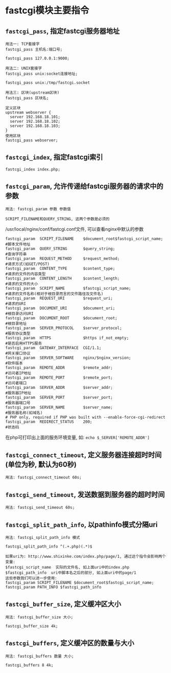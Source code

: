 # fastcgi模块主要指令

## `fastcgi_pass`, 指定fastcgi服务器地址

```
用法一: TCP套接字
fastcgi_pass 主机名:端口号;

fastcgi_pass 127.0.0.1:9000;

用法二: UNIX套接字
fastcgi_pass unix:socket连接地址;

fastcgi_pass unix:/tmp/fastcgi.socket

用法三: 区块(upstream区块)
fastcgi_pass 区块名;

定义区块
upstream webserver {
  server 192.168.18.101;
  server 192.168.18.102;
  server 192.168.18.103;
}
使用区块
fastcgi_pass webserver;
```

## `fastcgi_index`, 指定fastcgi索引

```
fastcgi_index index.php;
```

## `fastcgi_param`, 允许传递给fastcgi服务器的请求中的参数

```
用法: fastcgi_param 参数 参数值

SCRIPT_FILENAME和QUERY_STRING, 这两个参数是必须的
```

/usr/local/nginx/conf/fastcgi.conf文件, 可以查看nginx中默认的参数
```
fastcgi_param  SCRIPT_FILENAME    $document_root$fastcgi_script_name;        #脚本文件地址
fastcgi_param  QUERY_STRING       $query_string;                             #查询字符串
fastcgi_param  REQUEST_METHOD     $request_method;                           #请求方式(如GET/POST)
fastcgi_param  CONTENT_TYPE       $content_type;                             #请求的文件的内容类型
fastcgi_param  CONTENT_LENGTH     $content_length;                           #请求的文件的大小
fastcgi_param  SCRIPT_NAME        $fastcgi_script_name;                      #请求的文件名称(相对于根目录而言的文件路径及文件名)
fastcgi_param  REQUEST_URI        $request_uri;                              #请求的URI
fastcgi_param  DOCUMENT_URI       $document_uri;                             #根目录访问URI
fastcgi_param  DOCUMENT_ROOT      $document_root;                            #根目录地址
fastcgi_param  SERVER_PROTOCOL    $server_protocol;                          #服务协议类型
fastcgi_param  HTTPS              $https if_not_empty;                       #是否启用HTTPS服务
fastcgi_param  GATEWAY_INTERFACE  CGI/1.1;                                   #网关接口协议
fastcgi_param  SERVER_SOFTWARE    nginx/$nginx_version;                      #软件版本
fastcgi_param  REMOTE_ADDR        $remote_addr;                              #访问者IP地址
fastcgi_param  REMOTE_PORT        $remote_port;                              #访问者端口
fastcgi_param  SERVER_ADDR        $server_addr;                              #服务器IP地址
fastcgi_param  SERVER_PORT        $server_port;                              #服务器端口号
fastcgi_param  SERVER_NAME        $server_name;                              #服务器名称(如域名)
# PHP only, required if PHP was built with --enable-force-cgi-redirect
fastcgi_param  REDIRECT_STATUS    200;                                       #状态码
```
在php可打印出上面的服务环境变量, 如: `echo $_SERVER['REMOTE_ADDR']`

## `fastcgi_connect_timeout`, 定义服务器连接超时时间(单位为秒, 默认为60秒)

```
用法: fastcgi_connect_timeout 60s;
```

## `fastcgi_send_timeout`, 发送数据到服务器的超时时间

```
用法: fastcgi_send_timeout 60s;
```

## `fastcgi_split_path_info`, 以pathinfo模式分隔uri

```
用法: fastcgi_split_path_info 模式

fastcgi_split_path_info ^(.+.php)(.*)$

如果uri为: http://www.shixinke.com/index.php/page/1, 通过这个指令会影响两个变量:
$fastcgi_script_name  实际的文件名, 如上面uri中的index.php
$fastcgi_path_info  uri中脚本名之后的部分, 如上面uri中的page/1
这些参数我们可以进一步使用:
fastcgi_param SCRIPT_FILENAME $document_root$fastcgi_script_name;
fastcgi_param PATH_INFO $fastcgi_path_info
```

## `fastcgi_buffer_size`, 定义缓冲区大小

```
用法: fastcgi_buffer_size 大小;

fastcgi_buffer_size 4k;
```

## `fastcgi_buffers`, 定义缓冲区的数量与大小

```
用法: fastcgi_buffers 数量 大小;

fastcgi_buffers 8 4k;
```

